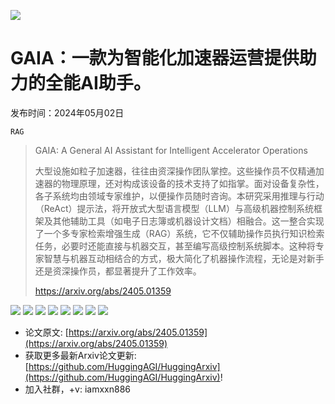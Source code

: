 ![](https://raw.githubusercontent.com/HuggingAGI/HuggingArxiv/main/imgs/follow2.gif)
# GAIA：一款为智能化加速器运营提供助力的全能AI助手。
发布时间：2024年05月02日

`RAG`
> GAIA: A General AI Assistant for Intelligent Accelerator Operations
>
> 大型设施如粒子加速器，往往由资深操作团队掌控。这些操作员不仅精通加速器的物理原理，还对构成该设备的技术支持了如指掌。面对设备复杂性，各子系统均由领域专家维护，以便操作员随时咨询。本研究采用推理与行动（ReAct）提示法，将开放式大型语言模型（LLM）与高级机器控制系统框架及其他辅助工具（如电子日志簿或机器设计文档）相融合。这一整合实现了一个多专家检索增强生成（RAG）系统，它不仅辅助操作员执行知识检索任务，必要时还能直接与机器交互，甚至编写高级控制系统脚本。这种将专家智慧与机器互动相结合的方式，极大简化了机器操作流程，无论是对新手还是资深操作员，都显著提升了工作效率。
>
> https://arxiv.org/abs/2405.01359

![](https://raw.githubusercontent.com/HuggingAGI/HuggingArxiv/main/paper_images/2405.01359/x2.png)
![](https://raw.githubusercontent.com/HuggingAGI/HuggingArxiv/main/paper_images/2405.01359/x3.png)
![](https://raw.githubusercontent.com/HuggingAGI/HuggingArxiv/main/paper_images/2405.01359/x4.png)
![](https://raw.githubusercontent.com/HuggingAGI/HuggingArxiv/main/paper_images/2405.01359/x5.png)
![](https://raw.githubusercontent.com/HuggingAGI/HuggingArxiv/main/paper_images/2405.01359/x6.png)
![](https://raw.githubusercontent.com/HuggingAGI/HuggingArxiv/main/paper_images/2405.01359/x7.png)
![](https://raw.githubusercontent.com/HuggingAGI/HuggingArxiv/main/paper_images/2405.01359/x8.png)
![](https://raw.githubusercontent.com/HuggingAGI/HuggingArxiv/main/paper_images/2405.01359/x9.png)


- 论文原文: [https://arxiv.org/abs/2405.01359](https://arxiv.org/abs/2405.01359)
- 获取更多最新Arxiv论文更新: [https://github.com/HuggingAGI/HuggingArxiv](https://github.com/HuggingAGI/HuggingArxiv)!
- 加入社群，+v: iamxxn886
